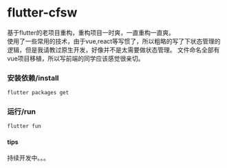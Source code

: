 # flutter-cfsw
基于flutter的老项目重构，重构项目一时爽，一直重构一直爽。  
使用了一些常用的技术，由于vue,react等写惯了，所以粗略的写了下状态管理的逻辑，但是我请教过原生开发，好像并不是太需要做状态管理。
文件命名全部有vue项目移植，所以写前端的同学应该感觉很亲切。

### 安装依赖/install
```bash
flutter packages get
```
### 运行/run
```bash
flutter fun
```
#### tips
持续开发中。。。
